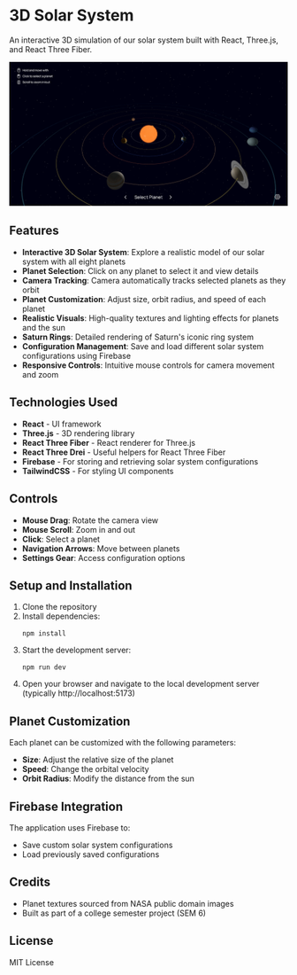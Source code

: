 # 3D Solar System

An interactive 3D simulation of our solar system built with React, Three.js, and React Three Fiber.

![Solar System Screenshot](public/SolarSystem.png)

## Features

-   **Interactive 3D Solar System**: Explore a realistic model of our solar system with all eight planets
-   **Planet Selection**: Click on any planet to select it and view details
-   **Camera Tracking**: Camera automatically tracks selected planets as they orbit
-   **Planet Customization**: Adjust size, orbit radius, and speed of each planet
-   **Realistic Visuals**: High-quality textures and lighting effects for planets and the sun
-   **Saturn Rings**: Detailed rendering of Saturn's iconic ring system
-   **Configuration Management**: Save and load different solar system configurations using Firebase
-   **Responsive Controls**: Intuitive mouse controls for camera movement and zoom

## Technologies Used

-   **React** - UI framework
-   **Three.js** - 3D rendering library
-   **React Three Fiber** - React renderer for Three.js
-   **React Three Drei** - Useful helpers for React Three Fiber
-   **Firebase** - For storing and retrieving solar system configurations
-   **TailwindCSS** - For styling UI components

## Controls

-   **Mouse Drag**: Rotate the camera view
-   **Mouse Scroll**: Zoom in and out
-   **Click**: Select a planet
-   **Navigation Arrows**: Move between planets
-   **Settings Gear**: Access configuration options

## Setup and Installation

1. Clone the repository
2. Install dependencies:
    ```
    npm install
    ```
3. Start the development server:
    ```
    npm run dev
    ```
4. Open your browser and navigate to the local development server (typically http://localhost:5173)

## Planet Customization

Each planet can be customized with the following parameters:

-   **Size**: Adjust the relative size of the planet
-   **Speed**: Change the orbital velocity
-   **Orbit Radius**: Modify the distance from the sun

## Firebase Integration

The application uses Firebase to:

-   Save custom solar system configurations
-   Load previously saved configurations

## Credits

-   Planet textures sourced from NASA public domain images
-   Built as part of a college semester project (SEM 6)

## License

MIT License
